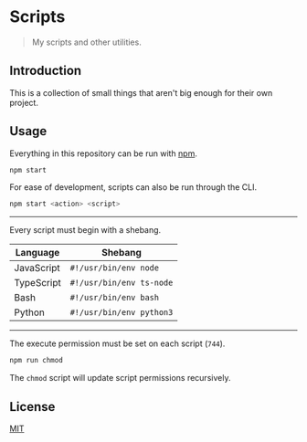 # Scripts

> My scripts and other utilities.

## Introduction

This is a collection of small things that aren't big enough for their own project.

## Usage

Everything in this repository can be run with [npm](https://www.npmjs.com/).

```sh
npm start
```

For ease of development, scripts can also be run through the CLI.

```sh
npm start <action> <script>
```

---

Every script must begin with a shebang.

| Language   | Shebang                  |
| ---------- | ------------------------ |
| JavaScript | `#!/usr/bin/env node`    |
| TypeScript | `#!/usr/bin/env ts-node` |
| Bash       | `#!/usr/bin/env bash`    |
| Python     | `#!/usr/bin/env python3` |

---

The execute permission must be set on each script (`744`).

```sh
npm run chmod
```

The `chmod` script will update script permissions recursively.

## License

[MIT](LICENSE)
